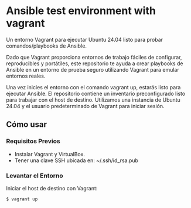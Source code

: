 # Ansible test environment with vagrant
Un entorno Vagrant para ejecutar Ubuntu 24.04 listo para probar comandos/playbooks de Ansible.

Dado que Vagrant proporciona entornos de trabajo fáciles de configurar, reproducibles y portátiles, este repositorio te ayuda a crear playbooks de Ansible en un entorno de prueba seguro utilizando Vagrant para emular entornos reales.

Una vez inicies el entorno con el comando vagrant up, estarás listo para ejecutar Ansible. El repositorio contiene un inventario preconfigurado listo para trabajar con el host de destino. Utilizamos una instancia de Ubuntu 24.04 y el usuario predeterminado de Vagrant para iniciar sesión.

## Cómo usar

### Requisitos Previos
- Instalar Vagrant y VirtualBox.
- Tener una clave SSH ubicada en: ~/.ssh/id_rsa.pub

### Levantar el Entorno
Iniciar el host de destino con Vagrant:
```
$ vagrant up
```

